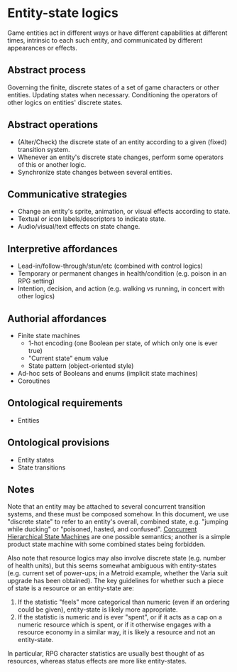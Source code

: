 # Entity-state logics

Game entities act in different ways or have different capabilities at different times, intrinsic to each such entity, and communicated by different appearances or effects.

## Abstract process

Governing the finite, discrete states of a set of game characters or other entities. Updating states when necessary. Conditioning the operators of other logics on entities' discrete states.

## Abstract operations

* (Alter/Check) the discrete state of an entity according to a given (fixed) transition system.
* Whenever an entity's discrete state changes, perform some operators of this or another logic.
* Synchronize state changes between several entities.

## Communicative strategies

* Change an entity's sprite, animation, or visual effects according to state.
* Textual or icon labels/descriptors to indicate state.
* Audio/visual/text effects on state change.

## Interpretive affordances

* Lead-in/follow-through/stun/etc (combined with control logics)
* Temporary or permanent changes in health/condition (e.g. poison in an RPG setting)
* Intention, decision, and action (e.g. walking vs running, in concert with other logics)

## Authorial affordances

* Finite state machines
  * 1-hot encoding (one Boolean per state, of which only one is ever true)
  * "Current state" enum value
  * State pattern (object-oriented style)
* Ad-hoc sets of Booleans and enums (implicit state machines)
* Coroutines

## Ontological requirements

* Entities

## Ontological provisions

* Entity states
* State transitions

## Notes

Note that an entity may be attached to several concurrent transition systems, and these must be composed somehow. In this document, we use "discrete state" to refer to an entity's overall, combined state, e.g. "jumping while ducking" or "poisoned, hasted, and confused". [Concurrent Hierarchical State Machines](http://chsm.sourceforge.net) are one possible semantics; another is a simple product state machine with some combined states being forbidden.

Also note that resource logics may also involve discrete state (e.g. number of health units), but this seems somewhat ambiguous with entity-states (e.g. current set of power-ups; in a Metroid example, whether the Varia suit upgrade has been obtained). The key guidelines for whether such a piece of state is a resource or an entity-state are:

1. If the statistic "feels" more categorical than numeric (even if an ordering could be given), entity-state is likely more appropriate.
2. If the statistic is numeric and is ever "spent", or if it acts as a cap on a numeric resource which is spent, or if it otherwise engages with a resource economy in a similar way, it is likely a resource and not an entity-state.

In particular, RPG character statistics are usually best thought of as resources, whereas status effects are more like entity-states.
